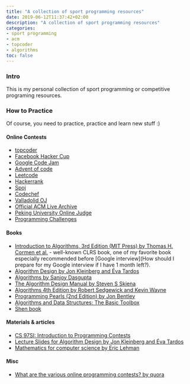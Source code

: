 ```yaml
---
title: "A collection of sport programming resources"
date: 2019-06-12T11:37:42+02:00
description: "A collection of sport programming resources"
categories:
- sport programming 
- acm
- topcoder
- algorithms
toc: false
---
```


### Intro

This is my personal collection of sport programming or competitive programing resources.

### How to Practice

Of course, you need to practice, practice and learn new stuff :)

#### Online Contests

- [topcoder](https://www.topcoder.com/)
- [Facebook Hacker Cup](https://www.facebook.com/hackercup)
- [Google Code Jam](https://code.google.com/codejam/)
- [Advent of code](https://adventofcode.com/)
- [Leetcode](https://leetcode.com/)
- [Hackerrank](https://www.hackerrank.com/)
- [Spoj](https://www.spoj.com/)
- [Codechef](https://www.codechef.com/)
- [Valladolid OJ](http://acm.uva.es/p)
- [Official ACM Live Archive](http://cii-judge.baylor.edu/)
- [Peking University Online Judge](http://acm.pku.edu.cn/JudgeOnline/)
- [Programming Challenges](http://www.programming-challenges.com)

#### Books

- [Introduction to Algorithms, 3rd Edition (MIT Press) by Thomas H. Cormen et al.](https://amzn.com/0262033844) - well-known CLRS book, one of my favorite book especially recommended before [Google interview](How should I prepare for my Google interview if I have 1 month left?).
- [Algorithm Design by Jon Kleinberg and Éva Tardos](https://amzn.com/0321295358)
- [Algorithms by Sanjoy Dasgupta](https://amzn.com/0073523402)
- [The Algorithm Design Manual by Steven S Skiena](https://amzn.com/1849967202)
- [Algorithms  4th Edition by Robert Sedgewick and Kevin Wayne](https://amzn.com/1849967202)
- [Programming Pearls (2nd Edition) by Jon Bentley](https://amzn.com/0201657880)
- [Algorithms and Data Structures: The Basic Toolbox](https://people.mpi-inf.mpg.de/~mehlhorn/ftp/Mehlhorn-Sanders-Toolbox.pdf)
- [Shen book](https://old.mccme.ru//free-books//shen/shen-progbook.pdf)

#### Materials & articles

- [CS 97SI: Introduction to Programming Contests](http://stanford.edu/class/cs97si/)
- [Lecture Slides for Algorithm Design by Jon Kleinberg and Éva Tardos](http://www.cs.princeton.edu/~wayne/kleinberg-tardos/)
- [Mathematics for computer science by Eric Lehman](http://www.cs.princeton.edu/courses/archive/spr10/cos433/mathcs.pdf)

#### Misc

- [What are the various online programming contests? by quora](https://www.quora.com/What-are-the-various-online-programming-contests)
